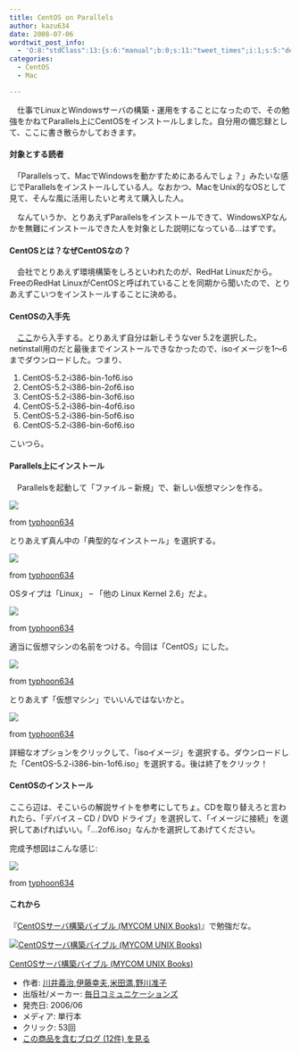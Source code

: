```yaml
---
title: CentOS on Parallels
author: kazu634
date: 2008-07-06
wordtwit_post_info:
  - 'O:8:"stdClass":13:{s:6:"manual";b:0;s:11:"tweet_times";i:1;s:5:"delay";i:0;s:7:"enabled";i:1;s:10:"separation";s:2:"60";s:7:"version";s:3:"3.7";s:14:"tweet_template";b:0;s:6:"status";i:2;s:6:"result";a:0:{}s:13:"tweet_counter";i:2;s:13:"tweet_log_ids";a:1:{i:0;i:4123;}s:9:"hash_tags";a:0:{}s:8:"accounts";a:1:{i:0;s:7:"kazu634";}}'
categories:
  - CentOS
  - Mac

---
```

<div class="section">
<p>
    　仕事でLinuxとWindowsサーバの構築・運用をすることになったので、その勉強をかねてParallels上にCentOSをインストールしました。自分用の備忘録として、ここに書き散らかしておきます。
</p>
  
<h4>
    対象とする読者
</h4>
  
<p>
    　「Parallelsって、MacでWindowsを動かすためにあるんでしょ？」みたいな感じでParallelsをインストールしている人。なおかつ、MacをUnix的なOSとして見て、そんな風に活用したいと考えて購入した人。
</p>
  
<p>
    　なんていうか、とりあえずParallelsをインストールできて、WindowsXPなんかを無難にインストールできた人を対象とした説明になっている…はずです。
</p>
  
<h4>
    CentOSとは？なぜCentOSなの？
</h4>
  
<p>
    　会社でとりあえず環境構築をしろといわれたのが、RedHat Linuxだから。FreeのRedHat LinuxがCentOSと呼ばれていることを同期から聞いたので、とりあえずこいつをインストールすることに決める。
</p>
  
<h4>
    CentOSの入手先
</h4>
  
<p>
    　<a href="http://isoredirect.centos.org/centos/5/isos/i386/" onclick="__gaTracker('send', 'event', 'outbound-article', 'http://isoredirect.centos.org/centos/5/isos/i386/', 'ここ');" target="_blank">ここ</a>から入手する。とりあえず自分は新しそうなver 5.2を選択した。netinstall用のだと最後までインストールできなかったので、isoイメージを1～6までダウンロードした。つまり、
</p>
  
<ol>
<li>
      CentOS-5.2-i386-bin-1of6.iso
</li>
<li>
      CentOS-5.2-i386-bin-2of6.iso
</li>
<li>
      CentOS-5.2-i386-bin-3of6.iso
</li>
<li>
      CentOS-5.2-i386-bin-4of6.iso
</li>
<li>
      CentOS-5.2-i386-bin-5of6.iso
</li>
<li>
      CentOS-5.2-i386-bin-6of6.iso
</li>
</ol>
  
<p>
    こいつら。
</p>
  
<h4>
    Parallels上にインストール
</h4>
  
<p>
    　Parallelsを起動して「ファイル &#8211; 新規」で、新しい仮想マシンを作る。
</p>
  
<p>
<center>
</center>
</p>
  
<p>
<a href="http://flickr.com/photos/7190707@N05/2641388707/" onclick="__gaTracker('send', 'event', 'outbound-article', 'http://flickr.com/photos/7190707@N05/2641388707/', '');" title="Parallels_01"><img src="http://farm4.static.flickr.com/3045/2641388707_935e5802c5_m.jpg" /></a>
</p>
  
<p>
    from <a href="http://flickr.com/people/7190707@N05/" onclick="__gaTracker('send', 'event', 'outbound-article', 'http://flickr.com/people/7190707@N05/', 'typhoon634');">typhoon634</a>
</p></p> 
  
<p>
    とりあえず真ん中の「典型的なインストール」を選択する。
</p>
  
<p>
<center>
</center>
</p>
  
<p>
<a href="http://flickr.com/photos/7190707@N05/2641388901/" onclick="__gaTracker('send', 'event', 'outbound-article', 'http://flickr.com/photos/7190707@N05/2641388901/', '');" title="Parallels_02"><img src="http://farm4.static.flickr.com/3066/2641388901_6c35e4d4b0_m.jpg" /></a>
</p>
  
<p>
    from <a href="http://flickr.com/people/7190707@N05/" onclick="__gaTracker('send', 'event', 'outbound-article', 'http://flickr.com/people/7190707@N05/', 'typhoon634');">typhoon634</a>
</p></p> 
  
<p>
    OSタイプは「Linux」 &#8211; 「他の Linux Kernel 2.6」だよ。
</p>
  
<p>
<center>
</center>
</p>
  
<p>
<a href="http://flickr.com/photos/7190707@N05/2642216426/" onclick="__gaTracker('send', 'event', 'outbound-article', 'http://flickr.com/photos/7190707@N05/2642216426/', '');" title="Parallels_03"><img src="http://farm4.static.flickr.com/3029/2642216426_bdd16e5e61_m.jpg" /></a>
</p>
  
<p>
    from <a href="http://flickr.com/people/7190707@N05/" onclick="__gaTracker('send', 'event', 'outbound-article', 'http://flickr.com/people/7190707@N05/', 'typhoon634');">typhoon634</a>
</p></p> 
  
<p>
    適当に仮想マシンの名前をつける。今回は「CentOS」にした。
</p>
  
<p>
<center>
</center>
</p>
  
<p>
<a href="http://flickr.com/photos/7190707@N05/2641389237/" onclick="__gaTracker('send', 'event', 'outbound-article', 'http://flickr.com/photos/7190707@N05/2641389237/', '');" title="Parallels_04"><img src="http://farm4.static.flickr.com/3179/2641389237_8ee5944e53_m.jpg" /></a>
</p>
  
<p>
    from <a href="http://flickr.com/people/7190707@N05/" onclick="__gaTracker('send', 'event', 'outbound-article', 'http://flickr.com/people/7190707@N05/', 'typhoon634');">typhoon634</a>
</p></p> 
  
<p>
    とりあえず「仮想マシン」でいいんではないかと。
</p>
  
<p>
<center>
</center>
</p>
  
<p>
<a href="http://flickr.com/photos/7190707@N05/2641389365/" onclick="__gaTracker('send', 'event', 'outbound-article', 'http://flickr.com/photos/7190707@N05/2641389365/', '');" title="Parallels_05"><img src="http://farm4.static.flickr.com/3274/2641389365_15403ce063_m.jpg" /></a>
</p>
  
<p>
    from <a href="http://flickr.com/people/7190707@N05/" onclick="__gaTracker('send', 'event', 'outbound-article', 'http://flickr.com/people/7190707@N05/', 'typhoon634');">typhoon634</a>
</p></p> 
  
<p>
    詳細なオプションをクリックして、「isoイメージ」を選択する。ダウンロードした「CentOS-5.2-i386-bin-1of6.iso」を選択する。後は終了をクリック！
</p>
  
<h4>
    CentOSのインストール
</h4>
  
<p>
    ここら辺は、そこいらの解説サイトを参考にしてちょ。CDを取り替えろと言われたら、「デバイス &#8211; CD / DVD ドライブ」を選択して、「イメージに接続」を選択してあげればいい。「&#8230;2of6.iso」なんかを選択してあげてください。
</p>
  
<p>
    完成予想図はこんな感じ:
</p>
  
<p>
<center>
</center>
</p>
  
<p>
<a href="http://flickr.com/photos/7190707@N05/2642284878/" onclick="__gaTracker('send', 'event', 'outbound-article', 'http://flickr.com/photos/7190707@N05/2642284878/', '');" title="CentOS on Parallels"><img src="http://farm4.static.flickr.com/3162/2642284878_0661d8bf24_m.jpg" /></a>
</p>
  
<p>
    from <a href="http://flickr.com/people/7190707@N05/" onclick="__gaTracker('send', 'event', 'outbound-article', 'http://flickr.com/people/7190707@N05/', 'typhoon634');">typhoon634</a>
</p></p> 
  
<h4>
    これから
</h4>
  
<p>
    『<a href="http://d.hatena.ne.jp/asin/4839920958" onclick="__gaTracker('send', 'event', 'outbound-article', 'http://d.hatena.ne.jp/asin/4839920958', 'CentOSサーバ構築バイブル (MYCOM UNIX Books)');">CentOSサーバ構築バイブル (MYCOM UNIX Books)</a>』で勉強だな。
</p>
  
<div class="hatena-asin-detail">
<a href="http://www.amazon.co.jp/dp/4839920958/?tag=hatena_st1-22&ascsubtag=d-7ibv" onclick="__gaTracker('send', 'event', 'outbound-article', 'http://www.amazon.co.jp/dp/4839920958/?tag=hatena_st1-22&ascsubtag=d-7ibv', '');"><img src="https://images-na.ssl-images-amazon.com/images/I/51SRBE548JL._SL160_.jpg" class="hatena-asin-detail-image" alt="CentOSサーバ構築バイブル (MYCOM UNIX Books)" title="CentOSサーバ構築バイブル (MYCOM UNIX Books)" /></a></p> 
    
<div class="hatena-asin-detail-info">
<p class="hatena-asin-detail-title">
<a href="http://www.amazon.co.jp/dp/4839920958/?tag=hatena_st1-22&ascsubtag=d-7ibv" onclick="__gaTracker('send', 'event', 'outbound-article', 'http://www.amazon.co.jp/dp/4839920958/?tag=hatena_st1-22&ascsubtag=d-7ibv', 'CentOSサーバ構築バイブル (MYCOM UNIX Books)');">CentOSサーバ構築バイブル (MYCOM UNIX Books)</a>
</p>
      
<ul>
<li>
<span class="hatena-asin-detail-label">作者:</span> <a href="http://d.hatena.ne.jp/keyword/%C0%EE%B0%E6%B5%C1%BC%A3" onclick="__gaTracker('send', 'event', 'outbound-article', 'http://d.hatena.ne.jp/keyword/%C0%EE%B0%E6%B5%C1%BC%A3', '川井義治');" class="keyword">川井義治</a>,<a href="http://d.hatena.ne.jp/keyword/%B0%CB%C6%A3%B9%AC%C9%D7" onclick="__gaTracker('send', 'event', 'outbound-article', 'http://d.hatena.ne.jp/keyword/%B0%CB%C6%A3%B9%AC%C9%D7', '伊藤幸夫');" class="keyword">伊藤幸夫</a>,<a href="http://d.hatena.ne.jp/keyword/%CA%C6%C5%C4%CB%FE" onclick="__gaTracker('send', 'event', 'outbound-article', 'http://d.hatena.ne.jp/keyword/%CA%C6%C5%C4%CB%FE', '米田満');" class="keyword">米田満</a>,<a href="http://d.hatena.ne.jp/keyword/%CC%EE%C0%EE%BD%DA%BB%D2" onclick="__gaTracker('send', 'event', 'outbound-article', 'http://d.hatena.ne.jp/keyword/%CC%EE%C0%EE%BD%DA%BB%D2', '野川准子');" class="keyword">野川准子</a>
</li>
<li>
<span class="hatena-asin-detail-label">出版社/メーカー:</span> <a href="http://d.hatena.ne.jp/keyword/%CB%E8%C6%FC%A5%B3%A5%DF%A5%E5%A5%CB%A5%B1%A1%BC%A5%B7%A5%E7%A5%F3%A5%BA" onclick="__gaTracker('send', 'event', 'outbound-article', 'http://d.hatena.ne.jp/keyword/%CB%E8%C6%FC%A5%B3%A5%DF%A5%E5%A5%CB%A5%B1%A1%BC%A5%B7%A5%E7%A5%F3%A5%BA', '毎日コミュニケーションズ');" class="keyword">毎日コミュニケーションズ</a>
</li>
<li>
<span class="hatena-asin-detail-label">発売日:</span> 2006/06
</li>
<li>
<span class="hatena-asin-detail-label">メディア:</span> 単行本
</li>
<li>
<span class="hatena-asin-detail-label">クリック</span>: 53回
</li>
<li>
<a href="http://d.hatena.ne.jp/asin/4839920958" onclick="__gaTracker('send', 'event', 'outbound-article', 'http://d.hatena.ne.jp/asin/4839920958', 'この商品を含むブログ (12件) を見る');" target="_blank">この商品を含むブログ (12件) を見る</a>
</li>
</ul>
</div>
    
<div class="hatena-asin-detail-foot">
</div>
</div>
</div>
